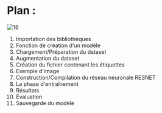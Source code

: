 # Plan :

![16](https://github.com/user-attachments/assets/a486d092-561e-4bc2-8a89-df754add0088)

1. Importation des bibliothèques
2. Fonction de création d'un modèle
3. Chargement/Préparation du dataset
4. Augmentation du dataset
5. Création du fichier contenant les étiquettes
6. Exemple d'image
7. Construction/Compilation du réseau neuronale RESNET
8. La phase d'entraînement
9. Résultats
10. Évaluation 
11. Sauvegarde du modèle
